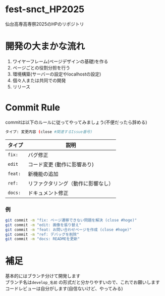 # fest-snct_HP2025
仙台高専高専祭2025のHPのリポジトリ

# 開発の大まかな流れ
1. ワイヤーフレーム(ページデザインの基礎)を作る
2. ページごとの役割分担を行う
3. 環境構築(サーバーの設定やlocalhostの設定)
4. 個々人または共同での開発
5. リリース

# Commit Rule
commitは以下のルールに従ってやってみましょう(不便だったら辞める)
```bash
タイプ: 変更内容 (close #関連するIssue番号)
```    
| タイプ     | 説明                                   
|------------|--------------------------------------|
| `fix:`     | バグ修正                             | 
| `edit`     | コード変更 (動作に影響あり)            |
| `feat:`    | 新機能の追加                         | 
| `ref:`     | リファクタリング（動作に影響なし）     | 
| `docs:`    | ドキュメント修正                     | 

### 例
```bash
git commit -m "fix: ページ遷移できない問題を解決 (close #hoge)"
git commit -m "edit: 画像を張り替え"
git commit -m "feat: お問い合わせページを作成 (close #hoge)"
git commit -m "ref: デバッグを削除"
git commit -m "docs: READMEを更新"
```

# 補足
基本的にはブランチ分けて開発します  
ブランチ名は`develop_名前` の形式だと分かりやすいので、これでお願いします  
コードレビューは自分がします(自信ないけど、やってみる)

